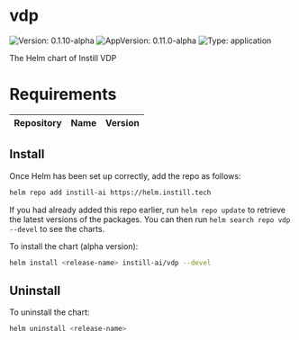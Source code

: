 # vdp

![Version: 0.1.10-alpha](https://img.shields.io/badge/Version-0.1.10--alpha-informational?style=flat-square) ![AppVersion: 0.11.0-alpha](https://img.shields.io/badge/AppVersion-0.11.0--alpha-informational?style=flat-square) ![Type: application](https://img.shields.io/badge/Type-application-informational?style=flat-square)

The Helm chart of Instill VDP

# Requirements

| Repository | Name | Version |
|------------|------|---------|

## Install

Once Helm has been set up correctly, add the repo as follows:

```bash
helm repo add instill-ai https://helm.instill.tech
```

If you had already added this repo earlier, run `helm repo update` to retrieve
the latest versions of the packages. You can then run `helm search repo vdp --devel` to see the charts.

To install the chart (alpha version):

```bash
helm install <release-name> instill-ai/vdp --devel
```

## Uninstall

To uninstall the chart:

```bash
helm uninstall <release-name>
```
